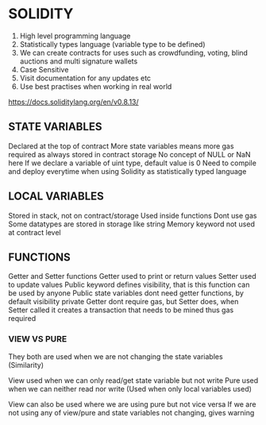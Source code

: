 # SOLIDITY

1. High level programming language
2. Statistically types language (variable type to be defined)
3. We can create contracts for uses such as crowdfunding, voting, blind auctions and multi signature wallets
4. Case Sensitive
5. Visit documentation for any updates etc
6. Use best practises when working in real world

https://docs.soliditylang.org/en/v0.8.13/

## STATE VARIABLES

Declared at the top of contract
More state variables means more gas required as always stored in contract storage
No concept of NULL or NaN here
If we declare a variable of uint type, default value is 0
Need to compile and deploy everytime when using Solidity as statistically typed language

## LOCAL VARIABLES

Stored in stack, not on contract/storage
Used inside functions
Dont use gas
Some datatypes are stored in storage like string
Memory keyword not used at contract level

## FUNCTIONS

Getter and Setter functions
Getter used to print or return values
Setter used to update values
Public keyword defines visibility, that is this function can be used by anyone
Public state variables dont need getter functions, by default visibility private
Getter dont require gas, but Setter does, when Setter called it creates a transaction that needs to be mined thus gas required

### VIEW VS PURE

They both are used when we are not changing the state variables (Similarity)

View used when we can only read/get state variable but not write
Pure used when we can neither read nor write (Used when only local variables used)

View can also be used where we are using pure but not vice versa
If we are not using any of view/pure and state variables not changing, gives warning
